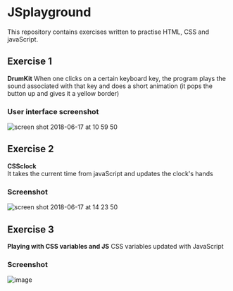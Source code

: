 # JSplayground #

This repository contains exercises written to practise HTML, CSS and javaScript.

## Exercise 1 ##
**DrumKit** 
When one clicks on a certain keyboard key, the program plays the sound associated with that key and does a short animation (it pops the button up and gives it a yellow border)

### User interface screenshot ###
![screen shot 2018-06-17 at 10 59 50](https://user-images.githubusercontent.com/33669463/41506874-0f1a4d8c-721e-11e8-98f1-bf80ef785fb1.png)




## Exercise 2 ##
**CSSclock**  
It takes the current time from javaScript and updates the clock's hands

### Screenshot ###
![screen shot 2018-06-17 at 14 23 50](https://user-images.githubusercontent.com/33669463/41508284-3082870c-723a-11e8-8efc-5ad96fd0a0b2.png)


## Exercise 3 ##
**Playing with CSS variables and JS** 
CSS variables updated with JavaScript

### Screenshot ###
![image](https://user-images.githubusercontent.com/33669463/64081333-60879f00-ccf7-11e9-9d82-f6eb3816c997.png)

